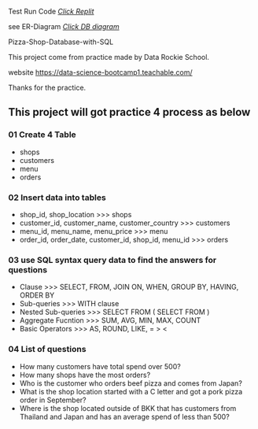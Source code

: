 
Test Run Code [_Click Replit_](https://replit.com/@spanthu/PizzaShopDatabase)

see ER-Diagram [_Click DB diagram_](https://dbdiagram.io/d/Pizza-Shop-Database-ER-Diagram-65ed39aeb1f3d4062c89a872)

Pizza-Shop-Database-with-SQL

This project come from practice made by Data Rockie School.

website https://data-science-bootcamp1.teachable.com/

Thanks for the practice.

## This project will got practice 4 process as below

### 01 Create 4 Table
- shops
- customers
- menu
- orders

### 02 Insert data into tables
- shop_id, shop_location >>> shops
- customer_id, customer_name, customer_country >>> customers
- menu_id, menu_name, menu_price >>> menu
- order_id, order_date, customer_id, shop_id, menu_id >>> orders

### 03 use SQL syntax query data to find the answers for questions
- Clause >>> SELECT, FROM, JOIN ON, WHEN, GROUP BY, HAVING, ORDER BY
- Sub-queries >>> WITH clause
- Nested Sub-queries >>> SELECT FROM ( SELECT FROM )
- Aggregate Fucntion >>> SUM, AVG, MIN, MAX, COUNT
- Basic Operators >>> AS, ROUND, LIKE, = > <

### 04 List of questions
- How many customers have total spend over 500?
- How many shops have the most orders?
- Who is the customer who orders beef pizza and comes from Japan?
- What is the shop location started with a C letter and got a pork pizza order in September?
- Where is the shop located outside of BKK that has customers from Thailand and Japan and has an average spend of less than 500?
